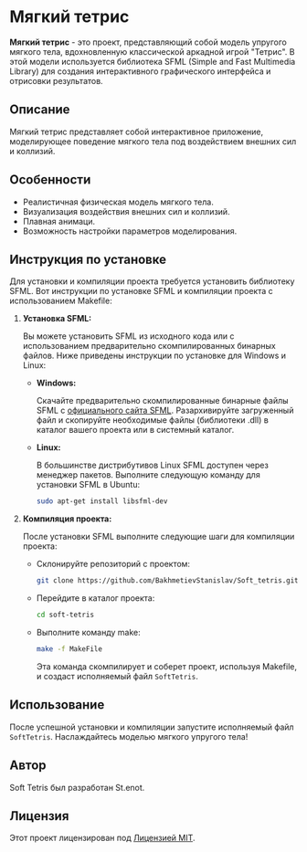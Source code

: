 # Мягкий тетрис

**Мягкий тетрис** - это проект, представляющий собой модель упругого мягкого тела, вдохновленную классической аркадной игрой "Тетрис". В этой модели используется библиотека SFML (Simple and Fast Multimedia Library) для создания интерактивного графического интерфейса и отрисовки результатов.

## Описание

Мягкий тетрис представляет собой интерактивное приложение, моделирующее поведение мягкого тела под воздействием внешних сил и коллизий.

## Особенности

- Реалистичная физическая модель мягкого тела.
- Визуализация воздействия внешних сил и коллизий.
- Плавная анимаци.
- Возможность настройки параметров моделирования.

## Инструкция по установке

Для установки и компиляции проекта требуется установить библиотеку SFML. Вот инструкции по установке SFML и компиляции проекта с использованием Makefile:

1. **Установка SFML:**

   Вы можете установить SFML из исходного кода или с использованием предварительно скомпилированных бинарных файлов. Ниже приведены инструкции по установке для Windows и Linux:

   - **Windows:**

     Скачайте предварительно скомпилированные бинарные файлы SFML с [официального сайта SFML](https://www.sfml-dev.org/download.php). Разархивируйте загруженный файл и скопируйте необходимые файлы (библиотеки .dll) в каталог вашего проекта или в системный каталог.

   - **Linux:**

     В большинстве дистрибутивов Linux SFML доступен через менеджер пакетов. Выполните следующую команду для установки SFML в Ubuntu:

     ```bash
     sudo apt-get install libsfml-dev
     ```

2. **Компиляция проекта:**

   После установки SFML выполните следующие шаги для компиляции проекта:

   - Склонируйте репозиторий с проектом:

     ```bash
     git clone https://github.com/BakhmetievStanislav/Soft_tetris.git
     ```

   - Перейдите в каталог проекта:

     ```bash
     cd soft-tetris
     ```

   - Выполните команду make:

     ```bash
     make -f MakeFile
     ```

     Эта команда скомпилирует и соберет проект, используя Makefile, и создаст исполняемый файл `SoftTetris`.

## Использование

После успешной установки и компиляции запустите исполняемый файл `SoftTetris`. Наслаждайтесь моделью мягкого упругого тела!

## Автор

Soft Tetris был разработан St.enot.

## Лицензия

Этот проект лицензирован под [Лицензией MIT](LICENSE).
